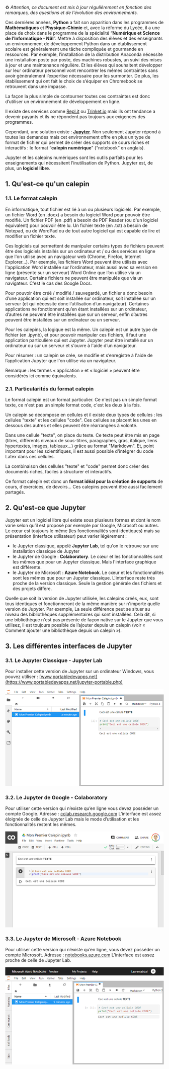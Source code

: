 ♻️ _Attention, ce document est mis à jour régulièrement en fonction des remarques, des questions et de l'évolution des environnements._

Ces dernières années, **Python** a fait son apparition dans les programmes de **Mathématiques** et **Physique-Chimie** et, avec la réforme du Lycée, il a une place de choix dans le programme de la spécialité “**Numérique et Science de l’Informatique - NSI**”. Mettre à disposition des élèves et des enseignants un environnement de développement Python dans un établissement scolaire est généralement une tâche compliquée et gourmande en ressources. Par exemple, l’installation de la distribution Anaconda nécessite une installation poste par poste, des machines robustes, un suivi des mises à jour et une maintenance régulière. Et les élèves qui souhaitent développer sur leur ordinateur personnel vont rencontrer les mêmes contraintes sans avoir généralement l’expertise nécessaire pour les surmonter. De plus, les établissement qui ont fait le choix de s’équiper en Chromebook se retrouvent dans une impasse.

La façon la plus simple de contourner toutes ces contraintes est donc d’utiliser un environnement de développement en ligne.

Il existe des services comme [Repl.it](https://repl.it/) ou [Trinket.io](https://trinket.io/) mais ils ont tendance a devenir payants et ils ne répondent pas toujours aux exigences des programmes.

Cependant, une solution existe : **[Jupyter](https://jupyter.org/)**. Non seulement Jupyter répond à toutes les demandes mais cet environnement offre en plus un type de format de fichier qui permet de créer des supports de cours riches et interactifs : le format “**calepin numérique**” (“notebook” en anglais).

Jupyter et les calepins numériques sont les outils parfaits pour les enseignements qui nécessitent l’inutilisation de Python.
Jupyter est, de plus, un **logiciel libre**.

## 1. Qu'est-ce qu'un calepin
### 1.1. Le format calepin
En informatique, tout fichier est lié à un ou plusieurs logiciels. Par exemple, un fichier Word (en .docx) a besoin du logiciel Word pour pouvoir être modifié. Un fichier PDF (en .pdf) a besoin de PDF Reader (ou d'un logiciel équivalent) pour pouvoir être lu. Un fichier texte (en .txt) a besoin de Notepad, ou de WordPad ou de tout autre logiciel qui est capable de lire et modifier un fichier texte.

Ces logiciels qui permettent de manipuler certains types de fichiers peuvent être des logiciels installés sur un ordinateur et / ou des services en ligne que l'on utilise avec un navigateur web (Chrome, Firefox, Internet Explorer...). Par exemple, les fichiers Word peuvent être utilisés avec l'application Word installée sur l’ordinateur, mais aussi avec sa version en ligne (présente sur un serveur) Word Online que l’on utilise via un navigateur. Certains fichiers ne peuvent être manipulés que via un navigateur. C'est le cas des Google Docs.

Pour pouvoir être créé / modifié / sauvegardé, un fichier a donc besoin d’une application qui est soit installée sur ordinateur, soit installée sur un serveur (et qui nécessite donc l’utilisation d’un navigateur). Certaines applications ne fonctionnent qu’en étant installées sur un ordinateur, d’autres ne peuvent être installées que sur un serveur, enfin d’autres peuvent être installées sur un ordinateur ou un serveur.

Pour les calepins, la logique est la même. Un calepin est un autre type de fichier (en .ipynb), et pour pouvoir manipuler ces fichiers, il faut une application particulière qui est Jupyter. Jupyter peut être installé sur un ordinateur ou sur un serveur et s'ouvre à l'aide d’un navigateur.

Pour résumer : un calepin se crée, se modifie et s’enregistre à l'aide de l’application Jupyter que l'on utilise via un navigateur.

Remarque : les termes « application » et « logiciel » peuvent être considérés ici comme équivalents.

### 2.1. Particularités du format calepin
Le format calepin est un format particulier. Ce n'est pas un simple format texte, ce n'est pas un simple format code, c'est les deux à la fois.

Un calepin se décompose en cellules et il existe deux types de cellules : les cellules "texte" et les cellules "code". Ces cellules se placent les unes en dessous des autres et elles peuvent être réarrangées à volonté.

Dans une cellule "texte", on place du texte. Ce texte peut être mis en page (titres, différents niveaux de sous-titres, paragraphes, gras, italique, liens hypertextes, images, tableaux…) grâce au format "Markdown". Et, point important pour les scientifiques, il est aussi possible d'intégrer du code Latex dans ces cellules.

La combinaison des cellules "texte" et "code" permet donc créer des documents riches, faciles à structurer et interactifs.

Ce format calepin est donc un **format idéal pour la création de supports** de cours, d'exercices, de devoirs… Ces calepins peuvent être aussi facilement partagés.

## 2. Qu'est-ce que Jupyter

Jupyter est un logiciel libre qui existe sous plusieurs formes et dont le nom varie selon qu’il est proposé par exemple par Google, Microsoft ou autres. Le cœur est toujours le même (les fonctionnalités sont identiques) mais sa présentation (interface utilisateur) peut varier légèrement :
* le Jupyter classique, appelé **Jupyter Lab**, tel qu'on le retrouve sur une installation classique de Jupyter
* le Jupyter de Google : **Colaboratory**. Le cœur et les fonctionnalités sont les mêmes que pour un Jupyter classique. Mais l'interface graphique est différente.
* le Jupyter de Microsoft : **Azure Notebook**. Le cœur et les fonctionnalités sont les mêmes que pour un Jupyter classique. L'interface reste très proche de la version classique. Seule la gestion générale des fichiers et des projets diffère.

Quelle que soit la version de Jupyter utilisée, les calepins créés, eux, sont tous identiques et fonctionneront de la même manière sur n'importe quelle version de Jupyter. Par exemple, La seule différence peut se situer au niveau des bibliothèques supplémentaires qui sont installées. Cela dit, si une bibliothèque n'est pas présente de façon native sur le Jupyter que vous utilisez, il est toujours possible de l’ajouter depuis un calepin (voir « Comment ajouter une bibliothèque depuis un calepin »).

## 3. Les différentes interfaces de Jupyter
### 3.1. Le Jupyter Classique - Jupyter Lab
Pour installer cette version de Jupyter sur un ordinateur Windows, vous pouvez utiliser : [www.portabledevapps.net](https://www.portabledevapps.net/jupyter-portable.php)

<p align="center"><img src="https://raw.githubusercontent.com/codekodo/documentation/master/guides/mon-premier-calepin-jupyterlab.png" /></p>

### 3.2. Le Jupyter de Google - Colaboratory
Pour utiliser cette version qui n’existe qu’en ligne vous devez posséder un compte Google.
Adresse : [colab.research.google.com](https://colab.research.google.com)
L’interface est assez éloignée de celle de Jupyter Lab mais le mode d’utilisation et les fonctionnalités restent les mêmes.

<p align="center"><img src="https://raw.githubusercontent.com/codekodo/documentation/master/guides/mon-premier-calepin-colaboratory.png" /></p>

### 3.3. Le Jupyter de Microsoft - Azure Notebook
Pour utiliser cette version qui n’existe qu’en ligne, vous devez posséder un compte Microsoft.
Adresse : [notebooks.azure.com](https://notebooks.azure.com)
L’interface est assez proche de celle de Jupyter Lab.

<p align="center"><img src="https://raw.githubusercontent.com/codekodo/documentation/master/guides/mon-premier-calepin-azurenotebook.png" /></p>
